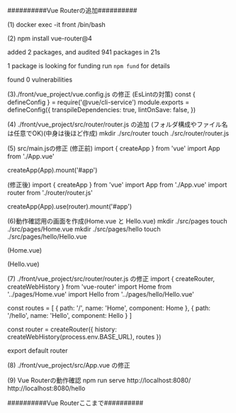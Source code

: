 ##########Vue Routerの追加##########

(1) docker exec -it front /bin/bash

(2) npm install vue-router@4

added 2 packages, and audited 941 packages in 21s

1 package is looking for funding
  run `npm fund` for details

found 0 vulnerabilities

(3)./front/vue_project/vue.config.js の修正 (EsLintの対策)
const { defineConfig } = require('@vue/cli-service')
module.exports = defineConfig({
  transpileDependencies: true,
  lintOnSave: false,
})

(4) ./front/vue_project/src/router/router.js の追加 (フォルダ構成やファイル名は任意でOK)(中身は後ほど作成)
mkdir ./src/router
touch ./src/router/router.js

(5) src/main.jsの修正
(修正前)
import { createApp } from 'vue'
import App from './App.vue'

createApp(App).mount('#app')

(修正後)
import { createApp } from 'vue'
import App from './App.vue'
import router from './router/router.js'

createApp(App).use(router).mount('#app')

(6)動作確認用の画面を作成(Home.vue と Hello.vue)
mkdir ./src/pages
touch ./src/pages/Home.vue
mkdir ./src/pages/hello
touch ./src/pages/hello/Hello.vue

(Home.vue)
<template>
    <h1>Home</h1>
</template>

(Hello.vue)
<template>
    <h1>Hello</h1>
</template>

(7) ./front/vue_project/src/router/router.js の修正
import { createRouter, createWebHistory } from 'vue-router'
import Home from '../pages/Home.vue'
import Hello from '../pages/hello/Hello.vue'

const routes = [
    { 
        path: '/', 
        name: 'Home',
        component: Home
    },
    { 
        path: '/hello', 
        name: 'Hello',
        component: Hello
    }
]

const router = createRouter({
    history: createWebHistory(process.env.BASE_URL),
    routes
})

export default router

(8) ./front/vue_project/src/App.vue の修正
<template>
  <router-view></router-view>
</template>

(9) Vue Routerの動作確認
npm run serve
http://localhost:8080/
http://localhost:8080/hello

##########Vue Routerここまで##########